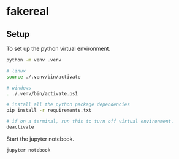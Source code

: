 
# fakereal

## Setup

To set up the python virtual environment.
```sh
python -m venv .venv

# linux
source ./.venv/bin/activate

# windows
. ./.venv/bin/activate.ps1

# install all the python package dependencies
pip install -r requirements.txt

# if on a terminal, run this to turn off virtual environment.
deactivate
```

Start the jupyter notebook.
```sh
jupyter notebook
```
